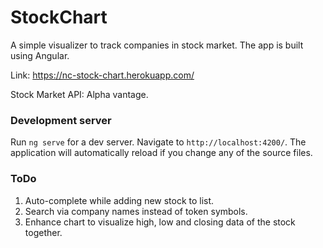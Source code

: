 # StockChart

A simple visualizer to track companies in stock market. The app is built using Angular.  

Link: https://nc-stock-chart.herokuapp.com/ 



Stock Market API: Alpha vantage.

### Development server

Run `ng serve` for a dev server. Navigate to `http://localhost:4200/`. The application will automatically reload if you change any of the source files.


### ToDo
1. Auto-complete while adding new stock to list.
2. Search via company names instead of token symbols.
3. Enhance chart to visualize high, low and closing data of the stock together.